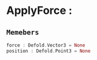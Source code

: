 
# ApplyForce : 
## ```Memebers```    
```rust
force : Defold.Vector3 = None  
position : Defold.Point3 = None  
```


